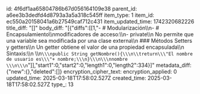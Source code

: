 id: 4f6df1aa65804786b67d056164109e38
parent_id: a6ee3b3dedfd4d8793a3a5a318c545ff
item_type: 1
item_id: ec550a20158041a6b27549caf712c431
item_updated_time: 1742320682226
title_diff: "[]"
body_diff: "[{\"diffs\":[[1,\"- # Modularización\\\n- # Encapsulamiento\\\nmodificadores de acceso:\\\n- private\\\n  No permite que una variable sea modificada por una clase externa\\\n  ### Métodos Setters y getters\\\n  Un getter obtiene el valor de una propiedad encapsulada\\\n  Sintaxis:\\\n  \\\n```\\\npublic String getNombre(){\\\n\\treturn\\\"El nombre de usuario es\\\"+ nombre;\\\n}\\\n\\\nnombre \\\n\\\n```\"]],\"start1\":0,\"start2\":0,\"length1\":0,\"length2\":334}]"
metadata_diff: {"new":{},"deleted":[]}
encryption_cipher_text: 
encryption_applied: 0
updated_time: 2025-03-18T17:58:02.527Z
created_time: 2025-03-18T17:58:02.527Z
type_: 13